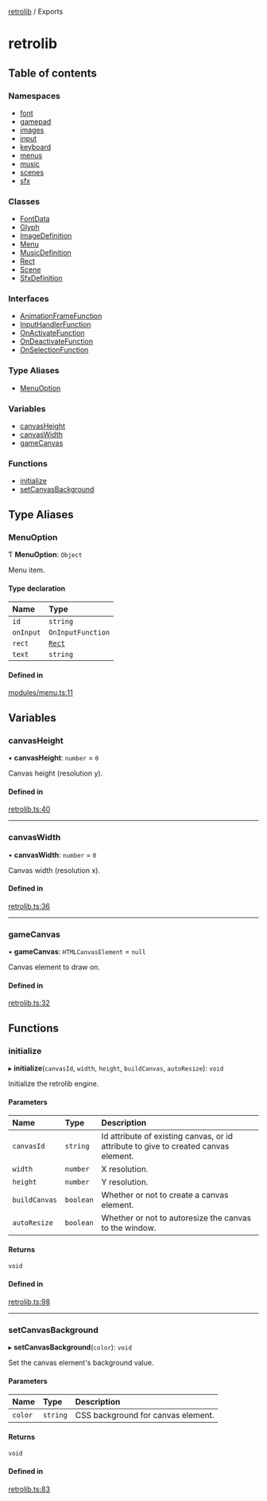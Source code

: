 [retrolib](README.md) / Exports

# retrolib

## Table of contents

### Namespaces

- [font](modules/font.md)
- [gamepad](modules/gamepad.md)
- [images](modules/images.md)
- [input](modules/input.md)
- [keyboard](modules/keyboard.md)
- [menus](modules/menus.md)
- [music](modules/music.md)
- [scenes](modules/scenes.md)
- [sfx](modules/sfx.md)

### Classes

- [FontData](classes/FontData.md)
- [Glyph](classes/Glyph.md)
- [ImageDefinition](classes/ImageDefinition.md)
- [Menu](classes/Menu.md)
- [MusicDefinition](classes/MusicDefinition.md)
- [Rect](classes/Rect.md)
- [Scene](classes/Scene.md)
- [SfxDefinition](classes/SfxDefinition.md)

### Interfaces

- [AnimationFrameFunction](interfaces/AnimationFrameFunction.md)
- [InputHandlerFunction](interfaces/InputHandlerFunction.md)
- [OnActivateFunction](interfaces/OnActivateFunction.md)
- [OnDeactivateFunction](interfaces/OnDeactivateFunction.md)
- [OnSelectionFunction](interfaces/OnSelectionFunction.md)

### Type Aliases

- [MenuOption](modules.md#menuoption)

### Variables

- [canvasHeight](modules.md#canvasheight)
- [canvasWidth](modules.md#canvaswidth)
- [gameCanvas](modules.md#gamecanvas)

### Functions

- [initialize](modules.md#initialize)
- [setCanvasBackground](modules.md#setcanvasbackground)

## Type Aliases

### MenuOption

Ƭ **MenuOption**: `Object`

Menu item.

#### Type declaration

| Name | Type |
| :------ | :------ |
| `id` | `string` |
| `onInput` | `OnInputFunction` |
| `rect` | [`Rect`](classes/Rect.md) |
| `text` | `string` |

#### Defined in

[modules/menu.ts:11](https://github.com/philbgarner/retrolib/blob/567c4cd/src/modules/menu.ts#L11)

## Variables

### canvasHeight

• **canvasHeight**: `number` = `0`

Canvas height (resolution y).

#### Defined in

[retrolib.ts:40](https://github.com/philbgarner/retrolib/blob/567c4cd/src/retrolib.ts#L40)

___

### canvasWidth

• **canvasWidth**: `number` = `0`

Canvas width (resolution x).

#### Defined in

[retrolib.ts:36](https://github.com/philbgarner/retrolib/blob/567c4cd/src/retrolib.ts#L36)

___

### gameCanvas

• **gameCanvas**: `HTMLCanvasElement` = `null`

Canvas element to draw on.

#### Defined in

[retrolib.ts:32](https://github.com/philbgarner/retrolib/blob/567c4cd/src/retrolib.ts#L32)

## Functions

### initialize

▸ **initialize**(`canvasId`, `width`, `height`, `buildCanvas`, `autoResize`): `void`

Initialize the retrolib engine.

#### Parameters

| Name | Type | Description |
| :------ | :------ | :------ |
| `canvasId` | `string` | Id attribute of existing canvas, or id attribute to give to created canvas element. |
| `width` | `number` | X resolution. |
| `height` | `number` | Y resolution. |
| `buildCanvas` | `boolean` | Whether or not to create a canvas element. |
| `autoResize` | `boolean` | Whether or not to autoresize the canvas to the window. |

#### Returns

`void`

#### Defined in

[retrolib.ts:98](https://github.com/philbgarner/retrolib/blob/567c4cd/src/retrolib.ts#L98)

___

### setCanvasBackground

▸ **setCanvasBackground**(`color`): `void`

Set the canvas element's background value.

#### Parameters

| Name | Type | Description |
| :------ | :------ | :------ |
| `color` | `string` | CSS background for canvas element. |

#### Returns

`void`

#### Defined in

[retrolib.ts:83](https://github.com/philbgarner/retrolib/blob/567c4cd/src/retrolib.ts#L83)
